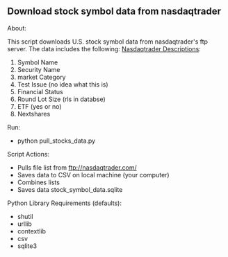 ## Download stock symbol data from nasdaqtrader

About:

This script downloads U.S. stock symbol data from nasdaqtrader's ftp server. The data includes the following:
[Nasdaqtrader Descriptions](http://www.nasdaqtrader.com/trader.aspx?id=symboldirdefs):

1. Symbol Name
2. Security Name
3. market Category
4. Test Issue (no idea what this is)
5. Financial Status
6. Round Lot Size (rls in databse)
7. ETF (yes or no)
8. Nextshares

Run:
* python pull_stocks_data.py

Script Actions:
* Pulls file list from ftp://nasdaqtrader.com/
* Saves data to CSV on local machine (your computer)
* Combines lists
* Saves data stock_symbol_data.sqlite

Python Library Requirements (defaults):
* shutil
* urllib
* contextlib
* csv
* sqlite3

